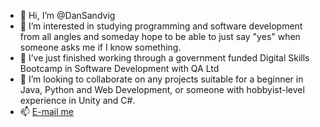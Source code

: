 - 👋 Hi, I’m @DanSandvig
- 👀 I’m interested in studying programming and software development from all angles and someday hope to be able to just say "yes" when someone asks me if I know something.
- 🌱 I’ve just finished working through a government funded Digital Skills Bootcamp in Software Development with QA Ltd
- 💞️ I’m looking to collaborate on any projects suitable for a beginner in Java, Python and Web Development, or someone with hobbyist-level experience in Unity and C#.
- 📫 [E-mail me](mailto:dspublicaddress@protonmail.com)

<!---
DanSandvig/DanSandvig is a ✨ special ✨ repository because its `README.md` (this file) appears on your GitHub profile.
You can click the Preview link to take a look at your changes.
--->
